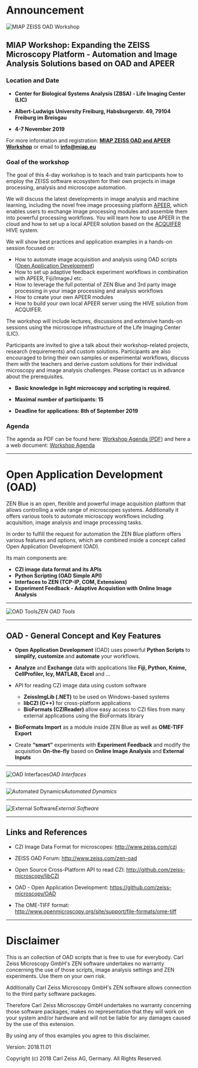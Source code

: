 # Announcement

![MIAP ZEISS OAD Workshop](/Images/Advertise_Zeiss_OAD_Workshop.png)


## MIAP Workshop: Expanding the ZEISS Microscopy Platform - Automation and Image Analysis Solutions based on OAD and APEER

### Location and Date

- **Center for Biological Systems Analysis (ZBSA) - Life Imaging Center (LIC)**

- **Albert-Ludwigs University Freiburg, Habsburgerstr. 49, 79104 Freiburg im Breisgau**

- **4-7 November 2019**

For more information and registration: [**MIAP ZEISS OAD and APEER Workshop**](https://miap.eu/miap-events/miap-workshops/2019-11-zeiss-oad-apeer/) or email to [**info@miap.eu**](mailto:info@miap.eu)

### Goal of the workshop

 The goal of this 4-day workshop is to teach and train participants how to employ the ZEISS software ecosystem for their own projects in image processing, analysis and microscope automation.

We will discuss the latest developments in image analysis and machine learning, including the novel free image processing platform [APEER](https://www.apeer.com), which enables users to exchange image processing modules and assemble them into powerful processing workflows. You will learn how to use APEER in the cloud and how to set up a local APEER solution based on the [ACQUIFER](https://www.acquifer.de/) HIVE system.

We will show best practices and application examples in a hands-on session focused on:

- How to automate image acquisition and analysis using OAD scripts ([Open Application Development](https://github.com/zeiss-microscopy/OAD))
- How to set up adaptive feedback experiment workflows in combination with APEER, Fiji/ImageJ etc.
- How to leverage the full potential of ZEN Blue and 3rd party image processing in your image processing and analysis workflows
- How to create your own APEER modules
- How to build your own local APEER server using the HIVE solution from ACQUIFER.

The workshop will include lectures, discussions and extensive hands-on sessions using the microscope infrastructure of the Life Imaging Center (LIC).

Participants are invited to give a talk about their workshop-related projects, research (requirements) and custom solutions. Participants are also encouraged to bring their own samples or experimental workflows, discuss them with the teachers and derive custom solutions for their individual microscopy and image analysis challenges. Please contact us in advance about the prerequisites.

- **Basic knowledge in light microscopy and scripting is required.**

- **Maximal number of participants: 15**

- **Deadline for applications: 8th of September 2019**

### Agenda

The agenda as PDF can be found here: [Workshop Agenda (PDF)](../Workshops/2019_MIAP_ZEISS_OAD/Agenda_Zeiss_OAD_v3.pdf) and here a a web document: [Workshop Agenda](../Workshops/2019_MIAP_ZEISS_OAD/2019_miap_zeiss_oad_agenda.md)

***

# Open Application Development (OAD)

ZEN Blue is an open, flexible and powerful image acquisition platform that allows controlling a wide range of microscopes systems. Additionally it offers various tools to automate microscopy workflows including acquisition, image analysis and image processing tasks.

In order to fulfill the request for automation the ZEN Blue platform offers various features and options, which are combined inside a concept called Open Application Development (OAD).

Its main components are:

*    **CZI image data format and its APIs**
*    **Python Scripting (OAD Simple API)**
*    **Interfaces to ZEN (TCP-IP, COM, Extensions)**
*    **Experiment Feedback - Adaptive Acquistion with Online Image Analysis**

***

![OAD Tools](/Images/ZEN_OAD_Tools_Slide.png)*ZEN OAD Tools*

***


## OAD - General Concept and Key Features

* **Open Application Development** (OAD) uses powerful **Python Scripts** to **simplify, customize** and **automate** your workflows.

* **Analyze** and **Exchange** data with applications like **Fiji, Python, Knime, CellProfiler, Icy, MATLAB, Excel** and …

* API for reading CZI image data using custom software
    * **ZeissImgLib (.NET)** to be used on Windows-based systems
    * **libCZI (C++)** for cross-platform applications
    * **BioFormats (CZIReader)** allow easy access to CZI files from many external applications using the BioFormats library

* **BioFormats Import** as a module inside ZEN Blue as well as **OME-TIFF Export**

* Create **“smart”** experiments with **Experiment Feedback** and modify the acquisition **On-the-fly** based on **Online Image Analysis** and **External Inputs** 

***

![OAD Interfaces](/Images/OAD_Overview.png)*OAD Interfaces*

***

![Automated Dynamics](/Videos/Automated_Physiology_IA.gif)*Automated Dynamics*

***

![External Software](/Videos/GuidedAcquisition_ZEN_Fiji.gif)*External Software*


***

## Links and References

* CZI Image Data Format for microscopes: http://www.zeiss.com/czi

* ZEISS OAD Forum: http://www.zeiss.com/zen-oad

* Open Source Cross-Platform API to read CZI: http://github.com/zeiss-microscopy/libCZI

* OAD - Open Application Development: https://github.com/zeiss-microscopy/OAD

* The OME-TIFF format: http://www.openmicroscopy.org/site/support/file-formats/ome-tiff

***

# Disclaimer

This is an collection of OAD scripts that is free to use for everybody. 
Carl Zeiss Microscopy GmbH's ZEN software undertakes no warranty concerning the use of those scripts, image analysis settings and ZEN experiments. Use them on your own risk.

Additionally Carl Zeiss Microscopy GmbH's ZEN software allows connection to the third party software packages.

Therefore Carl Zeiss Microscopy GmbH undertakes no warranty concerning those software packages, makes no representation that they will work on your system and/or hardware and will not be liable for any damages caused by the use of this extension.

By using any of thos examples you agree to this disclaimer.

Version: 2018.11.01

Copyright (c) 2018 Carl Zeiss AG, Germany. All Rights Reserved.
